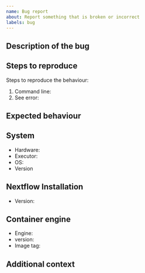 ```yaml
---
name: Bug report
about: Report something that is broken or incorrect
labels: bug
---
```


<!--
# nf-core/proteomicslfq bug report

Hi there!

Thanks for telling us about a problem with the pipeline.
Please delete this text and anything that's not relevant from the template below:
-->

## Description of the bug

<!-- A clear and concise description of what the bug is. -->

## Steps to reproduce

Steps to reproduce the behaviour:

1. Command line: <!-- [e.g. `nextflow run ...`] -->
2. See error: <!-- [Please provide your error message] -->

## Expected behaviour

<!-- A clear and concise description of what you expected to happen. -->

## System

- Hardware: <!-- [e.g. HPC, Desktop, Cloud...] -->
- Executor: <!-- [e.g. slurm, local, awsbatch...] -->
- OS: <!-- [e.g. CentOS Linux, macOS, Linux Mint...] -->
- Version <!-- [e.g. 7, 10.13.6, 18.3...] -->

## Nextflow Installation

- Version: <!-- [e.g. 19.10.0] -->

## Container engine

- Engine: <!-- [e.g. Conda, Docker, Singularity or Podman] -->
- version: <!-- [e.g. 1.0.0] -->
- Image tag: <!-- [e.g. nfcore/proteomicslfq:1.0.0] -->

## Additional context

<!-- Add any other context about the problem here. -->
